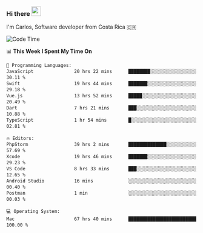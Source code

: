### Hi there <img src="https://media.giphy.com/media/hvRJCLFzcasrR4ia7z/giphy.gif" width="25px" height="25px">

I'm Carlos, Software developer from Costa Rica 🇨🇷

[//]: # (<a href="https://app.daily.dev/carum98"><img src="https://github.com/carum98/carum98/blob/main/devcard.svg" width="400" alt="Carlos Umaña Acevedo's Dev Card"/></a>)


<!--START_SECTION:waka-->
![Code Time](http://img.shields.io/badge/Code%20Time-11%2C040%20hrs%2030%20mins-blue)

📊 **This Week I Spent My Time On** 

```text
💬 Programming Languages: 
JavaScript               20 hrs 22 mins      ████████░░░░░░░░░░░░░░░░░   30.11 % 
Swift                    19 hrs 44 mins      ███████░░░░░░░░░░░░░░░░░░   29.18 % 
Vue.js                   13 hrs 52 mins      █████░░░░░░░░░░░░░░░░░░░░   20.49 % 
Dart                     7 hrs 21 mins       ███░░░░░░░░░░░░░░░░░░░░░░   10.88 % 
TypeScript               1 hr 54 mins        █░░░░░░░░░░░░░░░░░░░░░░░░   02.81 % 

🔥 Editors: 
PhpStorm                 39 hrs 2 mins       ██████████████░░░░░░░░░░░   57.69 % 
Xcode                    19 hrs 46 mins      ███████░░░░░░░░░░░░░░░░░░   29.23 % 
VS Code                  8 hrs 33 mins       ███░░░░░░░░░░░░░░░░░░░░░░   12.65 % 
Android Studio           16 mins             ░░░░░░░░░░░░░░░░░░░░░░░░░   00.40 % 
Postman                  1 min               ░░░░░░░░░░░░░░░░░░░░░░░░░   00.03 % 

💻 Operating System: 
Mac                      67 hrs 40 mins      █████████████████████████   100.00 % 
```


<!--END_SECTION:waka-->
